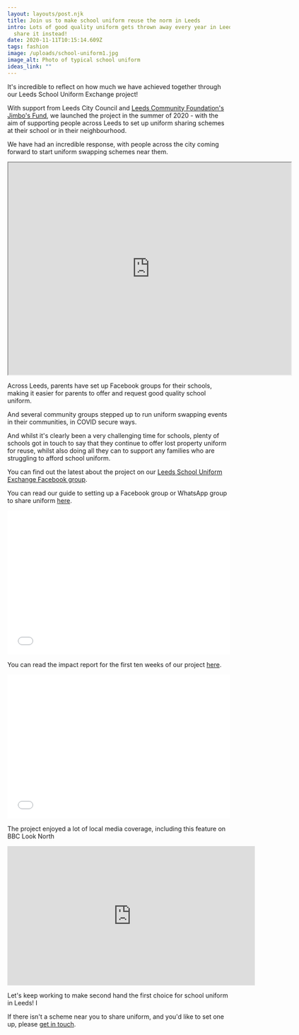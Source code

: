 ```yaml
---
layout: layouts/post.njk
title: Join us to make school uniform reuse the norm in Leeds
intro: Lots of good quality uniform gets thrown away every year in Leeds – let's
  share it instead!
date: 2020-11-11T10:15:14.609Z
tags: fashion
image: /uploads/school-uniform1.jpg
image_alt: Photo of typical school uniform
ideas_link: ""
---
```

It's incredible to reflect on how much we have achieved together through our Leeds School Uniform Exchange project!

With support from Leeds City Council and [Leeds Community Foundation's Jimbo's Fund](https://leedscf.org.uk/), we launched the project in the summer of 2020 - with the aim of supporting people across Leeds to set up uniform sharing schemes at their school or in their neighbourhood.

We have had an incredible response, with people across the city coming forward to start uniform swapping schemes near them.

<iframe src="https://www.google.com/maps/d/embed?mid=12f68wxlwJ-MdovH7aQRHCwJyBDkWn-v3" width="640" height="480"></iframe>

Across Leeds, parents have set up Facebook groups for their schools, making it easier for parents to offer and request good quality school uniform.  

And several community groups stepped up to run uniform swapping events in their communities, in COVID secure ways.

And whilst it's clearly been a very challenging time for schools, plenty of schools got in touch to say that they continue to offer lost property uniform for reuse, whilst also doing all they can to support any families who are struggling to afford school uniform.

You can find out the latest about the project on our [Leeds School Uniform Exchange Facebook group](https://www.facebook.com/groups/603050533660854/).  

You can read our guide to setting up a Facebook group or WhatsApp group to share uniform [here](https://issuu.com/zerowasteleeds/docs/how_to_guide_-_facebook_or_whatsapp__6_). 

<iframe allow="fullscreen" style="border:none;width:100%;height:326px;" src="//e.issuu.com/embed.html?d=how_to_guide_-_facebook_or_whatsapp__6_&u=zerowasteleeds"></iframe>

You can read the impact report for the first ten weeks of our project [here](https://issuu.com/zerowasteleeds/docs/how_to_guide_-_facebook_or_whatsapp__6_).

<iframe allow="fullscreen" style="border:none;width:100%;height:326px;" src="//e.issuu.com/embed.html?d=impact_report_-_leeds_school_uniform_exchange&u=zerowasteleeds"></iframe>

The project enjoyed a lot of local media coverage, including this feature on BBC Look North

<iframe width="560" height="315" src="https://www.youtube.com/embed/RuyCriaVWlU" frameborder="0" allow="accelerometer; autoplay; clipboard-write; encrypted-media; gyroscope; picture-in-picture" allowfullscreen></iframe>

Let's keep working to make second hand the first choice for school uniform in Leeds!  I

If there isn't a scheme near you to share uniform, and you'd like to set one up, please [get in touch](<mailto: info@zerowasteleeds.org.uk>).